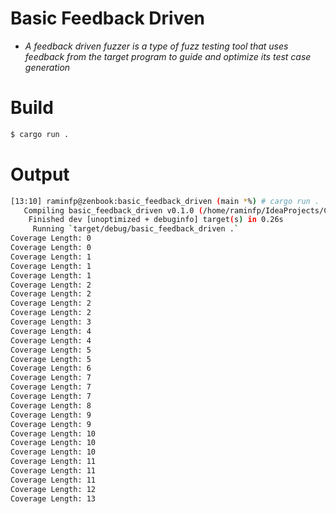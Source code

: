 # Basic Feedback Driven

* _A feedback driven fuzzer is a type of fuzz testing tool that uses feedback from the target program to guide and optimize its test case generation_


# Build

```bash
$ cargo run .
```

# Output

```bash
[13:10] raminfp@zenbook:basic_feedback_driven (main *%) # cargo run .
   Compiling basic_feedback_driven v0.1.0 (/home/raminfp/IdeaProjects/Coverage/basic_feedback_driven)
    Finished dev [unoptimized + debuginfo] target(s) in 0.26s
     Running `target/debug/basic_feedback_driven .`
Coverage Length: 0
Coverage Length: 0
Coverage Length: 1
Coverage Length: 1
Coverage Length: 1
Coverage Length: 2
Coverage Length: 2
Coverage Length: 2
Coverage Length: 2
Coverage Length: 3
Coverage Length: 4
Coverage Length: 4
Coverage Length: 5
Coverage Length: 5
Coverage Length: 6
Coverage Length: 7
Coverage Length: 7
Coverage Length: 7
Coverage Length: 8
Coverage Length: 9
Coverage Length: 9
Coverage Length: 10
Coverage Length: 10
Coverage Length: 10
Coverage Length: 11
Coverage Length: 11
Coverage Length: 11
Coverage Length: 12
Coverage Length: 13
```